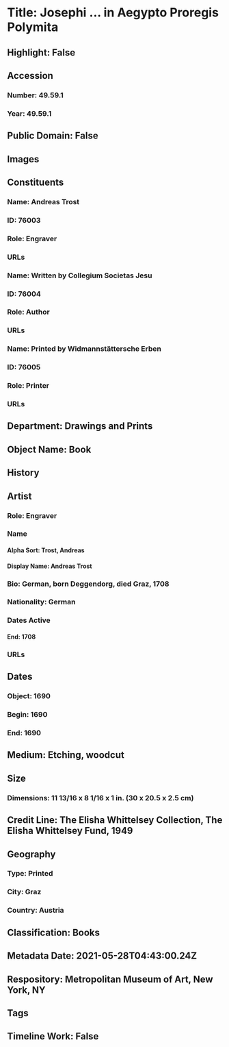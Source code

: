 # Title: Josephi ... in Aegypto Proregis Polymita
## Highlight: False
## Accession
### Number: 49.59.1
### Year: 49.59.1
## Public Domain: False
## Images
## Constituents
### Name: Andreas Trost
### ID: 76003
### Role: Engraver
### URLs
### Name: Written by Collegium Societas Jesu
### ID: 76004
### Role: Author
### URLs
### Name: Printed by Widmannstättersche Erben
### ID: 76005
### Role: Printer
### URLs
## Department: Drawings and Prints
## Object Name: Book
## History
## Artist
### Role: Engraver
### Name
#### Alpha Sort: Trost, Andreas
#### Display Name: Andreas Trost
### Bio: German, born Deggendorg, died Graz, 1708
### Nationality: German
### Dates Active
#### End: 1708
### URLs
## Dates
### Object: 1690
### Begin: 1690
### End: 1690
## Medium: Etching, woodcut
## Size
### Dimensions: 11 13/16 x 8 1/16 x 1 in.  (30 x 20.5 x 2.5 cm)
## Credit Line: The Elisha Whittelsey Collection, The Elisha Whittelsey Fund, 1949
## Geography
### Type: Printed
### City: Graz
### Country: Austria
## Classification: Books
## Metadata Date: 2021-05-28T04:43:00.24Z
## Respository: Metropolitan Museum of Art, New York, NY
## Tags
## Timeline Work: False